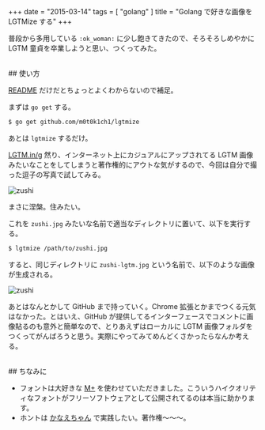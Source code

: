 +++
date = "2015-03-14"
tags = [ "golang" ]
title = "Golang で好きな画像を LGTMize する"
+++

<div class="github-card" data-github="m0t0k1ch1/lgtmize" data-width="300" data-height="150" data-theme="default"></div>
<script src="http://lab.lepture.com/github-cards/widget.js"></script>

普段から多用している `:ok_woman:` に少し飽きてきたので、そろそろしめやかに LGTM 童貞を卒業しようと思い、つくってみた。

<!--more-->

<br />
## 使い方

[README](https://github.com/m0t0k1ch1/lgtmize/blob/master/README.md) だけだとちょっとよくわからないので補足。

まずは `go get` する。

``` sh
$ go get github.com/m0t0k1ch1/lgtmize
```

あとは `lgtmize` するだけ。

[LGTM.in/g](http://www.lgtm.in) 然り、インターネット上にカジュアルにアップされてる LGTM 画像みたいなことをしてしまうと著作権的にアウトな気がするので、今回は自分で撮った逗子の写真で試してみる。

![zushi](/my-images/entry/zushi.jpg)

まさに涅槃。住みたい。

これを `zushi.jpg` みたいな名前で適当なディレクトリに置いて、以下を実行する。

``` sh
$ lgtmize /path/to/zushi.jpg
```

すると、同じディレクトリに `zushi-lgtm.jpg` という名前で、以下のような画像が生成される。

![zushi](/my-images/entry/zushi_lgtm.jpg)

あとはなんとかして GitHub まで持っていく。Chrome 拡張とかまでつくる元気はなかった。とはいえ、GitHub が提供してるインターフェースでコメントに画像貼るのも意外と簡単なので、とりあえずはローカルに LGTM 画像フォルダをつくってがんばろうと思う。実際にやってみてめんどくさかったらなんか考える。

<br />
## ちなみに

* フォントは大好きな [M+](http://mplus-fonts.sourceforge.jp) を使わせていただきました。こういうハイクオリティなフォントがフリーソフトウェアとして公開されてるのは本当に助かります。
* ホントは [かなえちゃん](https://www.tumblr.com/search/%E7%A5%9E%E5%B4%8E%E3%81%8B%E3%81%AA%E3%81%88) で実践したい。著作権〜〜〜。
